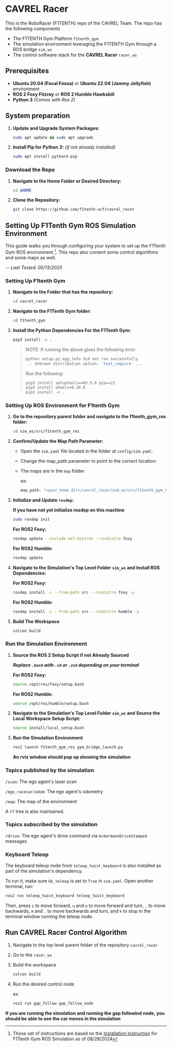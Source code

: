 # CAVREL Racer

This is the RoboRacer (F1TENTH) repo of the CAVREL Team. The repo has the following components
- The F1TENTH Gym Platform `f1tenth_gym`
- The simulation environment leveraging the F1TENTH Gym through a ROS bridge `sim_ws`
- The control software stack for the **CAVREL Racer** `racer_ws`

## Prerequisites

- **Ubuntu 20.04 (Focal Fossa)** or **Ubuntu 22.04 (Jammy Jellyfish)** environment
- **ROS 2 Foxy Fitzroy** or **ROS 2 Humble Hawksbill**
- **Python 3** *(Comes with Ros 2)*

## System preparation

1. **Update and Upgrade System Packages:**

   ```bash
   sudo apt update && sudo apt upgrade
   ```

2. **Install Pip for Python 3:** *(if not already installed)*

   ```bash
   sudo apt install python3-pip
   ```
### Download the Repo

1. **Navigate to the Home Folder or Desired Directory:**

   ```bash
   cd $HOME
   ```

2. **Clone the Repository:**

   ```bash
   git clone https://github.com/f1tenth-ucf/cavrel_racer
   ```

## Setting Up F1Tenth Gym ROS Simulation Environment

This guide walks you through configuring your system to set up the F1Tenth Gym ROS environment [^1]. This repo also content some control algorithms and some maps as well.

[^1]: Those set of instructions are based on the [Installation Instruction](https://github.com/f1tenth/f1tenth_gym_ros) for F1Tenth Gym ROS Simulation as of 08/28/2024

-- *Last Tested: 05/13/2025*

### Setting Up F1tenth Gym

1. **Navigate to the Folder that has the repository:**

   ```bash
   cd cavrel_racer
   ```

2. **Navigate to the F1Tenth Gym folder:**

   ```bash
   cd f1tenth_gym
   ```

3. **Install the Python Dependencies For the F1Tenth Gym:**

   ```bash
   pip3 install -e .
   ```
   > NOTE: If running the above gives the following error
   >
   > ```bash
   > python setup.py egg_info did not run successfully
   > ... Unknown distribution option: 'test_require' ...
   > ```
   >
   > Run the following:
   > ```bash
   > pip3 install setuptools==65.5.0 pip==21
   > pip3 install wheel==0.38.0
   > pip3 install -e .
   > ```

### Setting Up ROS Environment for F1tenth Gym

1. **Go to the repository parent folder and navigate to the f1tenth_gym_ros folder:**

   ```bash
   cd sim_ws/src/f1tenth_gym_ros
   ```

2. **Confirm/Update the Map Path Parameter:**

    - Open the `sim.yaml` file located in the folder at `config/sim.yaml`.
    - Change the map_path parameter to point to the correct location:
    - The maps are in the `map` folder

      ex:
      ```bash
      map_path: "<your_home_dir>/cavrel_racer/sim_ws/src/f1tenth_gym_ros/maps/levine"
      ```

4. **Initialize and Update `rosdep`:**

   **If you have not yet initialize rosdep on this machine**
   ```bash
   sudo rosdep init
   ```

   **For ROS2 Foxy:**
   ```bash
   rosdep update --include-eol-distros --rosdistro foxy
   ```

   **For ROS2 Humble:**
   ```bash
   rosdep update
   ```

5. **Navigate to the Simulation's Top Level Folder `sim_ws` and Install ROS Dependencies:**

   **For ROS2 Foxy:**
   ```bash
   rosdep install -i --from-path src --rosdistro foxy -y
   ```

   **For ROS2 Humble:**
   ```bash
   rosdep install -i --from-path src --rosdistro humble -y
   ```

6. **Build The Workspace**

   ```bash
   colcon build
   ```

### Run the Simulation Environment

1. **Source the ROS 2 Setup Script if not Already Sourced**
   
   ***Replace `.bash` with `.sh` or `.zsh` depending on your terminal***

   **For ROS2 Foxy:**
   ```bash
   source /opt/ros/foxy/setup.bash
   ```

   **For ROS2 Humble:**
   ```bash
   source /opt/ros/humble/setup.bash
   ```

2. **Navigate to the Simulation's Top Level Folder `sim_ws` and Source the Local Workspace Setup Script:**

   ```bash
   source install/local_setup.bash
   ```

3. **Run the Simulation Environment**

   ```bash
   ros2 launch f1tenth_gym_ros gym_bridge_launch.py
   ```

   **An rviz window should pop up showing the simulation**

### Topics published by the simulation

`/scan`: The ego agent's laser scan

`/ego_racecar/odom`: The ego agent's odometry

`/map`: The map of the environment

A `tf` tree is also maintained.

### Topics subscribed by the simulation

`/drive`: The ego agent's drive command via `AckermannDriveStamped` messages

### Keyboard Teleop

The keyboard teleop node from `teleop_twist_keyboard` is also installed as part of the simulation's dependency. 

To run it, make sure `kb_teleop` is set to `True` in `sim.yaml`. Open another terminal, run:
```bash
ros2 run teleop_twist_keyboard teleop_twist_keyboard
```
Then, press `i` to move forward, `u` and `o` to move forward and turn, `,` to move backwards, `m` and `.` to move backwards and turn, and `k` to stop in the terminal window running the teleop node.

## Run CAVREL Racer Control Algorithm

1. Navigate to the top level parent folder of the repository `cavrel_racer`
2. Go to the `racer_ws`
3. Build the workspace

   ```bash
   colcon build
   ```

4. Run the desired control node

   ex:

   ```bash
   ros2 run gap_follow gap_follow_node
   ```

**If you are running the simulation and running the gap followind node, you should be able to see the car moves in the simulation**
